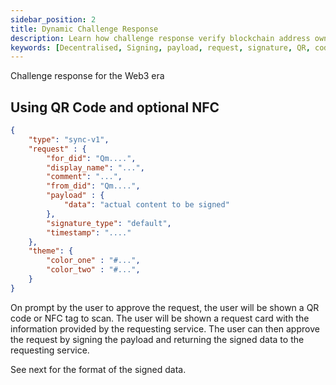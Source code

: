 ```yaml
---
sidebar_position: 2
title: Dynamic Challenge Response
description: Learn how challenge response verify blockchain address owner in Fexr. 
keywords: [Decentralised, Signing, payload, request, signature, QR, code, NFC, service, Fexr, app, web3]
---
```


Challenge response for the Web3 era

## Using QR Code and optional NFC

```json title="Format for signing request data (QR, NFC)"
{
    "type": "sync-v1",
    "request" : {
        "for_did": "Qm....",
        "display_name": "...",
        "comment": "...",
        "from_did": "Qm....",
        "payload" : {
            "data": "actual content to be signed"
        },
        "signature_type": "default",
        "timestamp": "...."
    },
    "theme": {
        "color_one" : "#...",
        "color_two" : "#...",
    }
}
```

On prompt by the user to approve the request, the user will be shown a QR code or NFC tag to scan. The user will be shown a request card with the information provided by the requesting service. The user can then approve the request by signing the payload and returning the signed data to the requesting service.

See next for the format of the signed data.